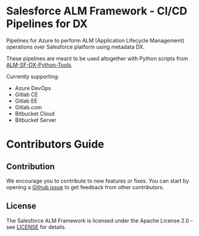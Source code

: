 # Salesforce ALM Framework - CI/CD Pipelines for DX

Pipelines for Azure to perform ALM (Application Lifecycle Management) operations over Salesforce platform using metadata DX.

These pipelines are meant to be used altogether with Python scripts from [ALM-SF-DX-Python-Tools](https://github.com/Accenture/ALM-SF-DX-Python-Tools).

Currently supporting:
- Azure DevOps
- Gitlab CE
- Gitlab EE
- Gitlab.com
- Bitbucket Cloud 
- Bitbucket Server

# Contributors Guide

## Contribution

We encourage you to contribute to new features or fixes. You can start by opening a
[Github issue](https://github.com/Accenture/ALM-SF-DX-Pipelines/issues) to get feedback from other contributors.

## License

The Salesforce ALM Framework is licensed under the Apache License 2.0 - see [LICENSE](LICENSE) for details.

